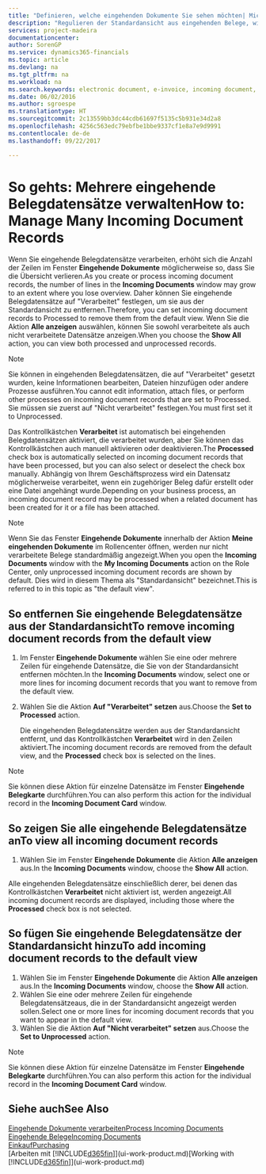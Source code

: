 ```yaml
---
title: "Definieren, welche eingehenden Dokumente Sie sehen möchten| Microsoft Docs"
description: "Regulieren der Standardansicht aus eingehenden Belege, wie Erechnungen, um die Übersicht verarbeiteten und nicht verarbeiteten Datensätzen zu verbessern."
services: project-madeira
documentationcenter: 
author: SorenGP
ms.service: dynamics365-financials
ms.topic: article
ms.devlang: na
ms.tgt_pltfrm: na
ms.workload: na
ms.search.keywords: electronic document, e-invoice, incoming document, OCR, ecommerce, document exchange, import invoice
ms.date: 06/02/2016
ms.author: sgroespe
ms.translationtype: HT
ms.sourcegitcommit: 2c13559bb3dc44cdb61697f5135c5b931e34d2a8
ms.openlocfilehash: 4256c563edc79ebfbe1bbe9337cf1e8a7e9d9991
ms.contentlocale: de-de
ms.lasthandoff: 09/22/2017

---
```

# <a name="how-to-manage-many-incoming-document-records"></a><span data-ttu-id="ab102-103">So gehts: Mehrere eingehende Belegdatensätze verwalten</span><span class="sxs-lookup"><span data-stu-id="ab102-103">How to: Manage Many Incoming Document Records</span></span>
<span data-ttu-id="ab102-104">Wenn Sie eingehende Belegdatensätze verarbeiten, erhöht sich die Anzahl der Zeilen im Fenster **Eingehende Dokumente** möglicherweise so, dass Sie die Übersicht verlieren.</span><span class="sxs-lookup"><span data-stu-id="ab102-104">As you create or process incoming document records, the number of lines in the **Incoming Documents** window may grow to an extent where you lose overview.</span></span> <span data-ttu-id="ab102-105">Daher können Sie eingehende Belegdatensätze auf "Verarbeitet" festlegen, um sie aus der Standardansicht zu entfernen.</span><span class="sxs-lookup"><span data-stu-id="ab102-105">Therefore, you can set incoming document records to Processed to remove them from the default view.</span></span> <span data-ttu-id="ab102-106">Wenn Sie die Aktion **Alle anzeigen** auswählen, können Sie sowohl verarbeitete als auch nicht verarbeitete Datensätze anzeigen.</span><span class="sxs-lookup"><span data-stu-id="ab102-106">When you choose the **Show All** action, you can view both processed and unprocessed records.</span></span>

> [!NOTE]  
>   <span data-ttu-id="ab102-107">Sie können in eingehenden Belegdatensätzen, die auf "Verarbeitet" gesetzt wurden, keine Informationen bearbeiten, Dateien hinzufügen oder andere Prozesse ausführen.</span><span class="sxs-lookup"><span data-stu-id="ab102-107">You cannot edit information, attach files, or perform other processes on incoming document records that are set to Processed.</span></span> <span data-ttu-id="ab102-108">Sie müssen sie zuerst auf "Nicht verarbeitet" festlegen.</span><span class="sxs-lookup"><span data-stu-id="ab102-108">You must first set it to Unprocessed.</span></span>

<span data-ttu-id="ab102-109">Das Kontrollkästchen **Verarbeitet** ist automatisch bei eingehenden Belegdatensätzen aktiviert, die verarbeitet wurden, aber Sie können das Kontrollkästchen auch manuell aktivieren oder deaktivieren.</span><span class="sxs-lookup"><span data-stu-id="ab102-109">The **Processed** check box is automatically selected on incoming document records that have been processed, but you can also select or deselect the check box manually.</span></span> <span data-ttu-id="ab102-110">Abhängig von Ihrem Geschäftsprozess wird ein Datensatz möglicherweise verarbeitet, wenn ein zugehöriger Beleg dafür erstellt oder eine Datei angehängt wurde.</span><span class="sxs-lookup"><span data-stu-id="ab102-110">Depending on your business process, an incoming document record may be processed when a related document has been created for it or a file has been attached.</span></span>

> [!NOTE]  
>   <span data-ttu-id="ab102-111">Wenn Sie das Fenster **Eingehende Dokumente** innerhalb der Aktion **Meine eingehenden Dokumente** im Rollencenter öffnen, werden nur nicht verarbeitete Belege standardmäßig angezeigt.</span><span class="sxs-lookup"><span data-stu-id="ab102-111">When you open the **Incoming Documents** window with the **My Incoming Documents** action on the Role Center, only unprocessed incoming document records are shown by default.</span></span> <span data-ttu-id="ab102-112">Dies wird in diesem Thema als "Standardansicht" bezeichnet.</span><span class="sxs-lookup"><span data-stu-id="ab102-112">This is referred to in this topic as "the default view".</span></span>

## <a name="to-remove-incoming-document-records-from-the-default-view"></a><span data-ttu-id="ab102-113">So entfernen Sie eingehende Belegdatensätze aus der Standardansicht</span><span class="sxs-lookup"><span data-stu-id="ab102-113">To remove incoming document records from the default view</span></span>
1. <span data-ttu-id="ab102-114">Im Fenster **Eingehende Dokumente** wählen Sie eine oder mehrere Zeilen für eingehende Datensätze, die Sie von der Standardansicht entfernen möchten.</span><span class="sxs-lookup"><span data-stu-id="ab102-114">In the **Incoming Documents** window, select one or more lines for incoming document records that you want to remove from the default view.</span></span>
2. <span data-ttu-id="ab102-115">Wählen Sie die Aktion **Auf "Verarbeitet" setzen** aus.</span><span class="sxs-lookup"><span data-stu-id="ab102-115">Choose the **Set to Processed** action.</span></span>

    <span data-ttu-id="ab102-116">Die eingehenden Belegdatensätze werden aus der Standardansicht entfernt, und das Kontrollkästchen **Verarbeitet** wird in den Zeilen aktiviert.</span><span class="sxs-lookup"><span data-stu-id="ab102-116">The incoming document records are removed from the default view, and the **Processed** check box is selected on the lines.</span></span>

> [!NOTE]  
>   <span data-ttu-id="ab102-117">Sie können diese Aktion für einzelne Datensätze im Fenster **Eingehende Belegkarte** durchführen.</span><span class="sxs-lookup"><span data-stu-id="ab102-117">You can also perform this action for the individual record in the **Incoming Document Card** window.</span></span>

## <a name="to-view-all-incoming-document-records"></a><span data-ttu-id="ab102-118">So zeigen Sie alle eingehende Belegdatensätze an</span><span class="sxs-lookup"><span data-stu-id="ab102-118">To view all incoming document records</span></span>
1. <span data-ttu-id="ab102-119">Wählen Sie im Fenster **Eingehende Dokumente** die Aktion **Alle anzeigen** aus.</span><span class="sxs-lookup"><span data-stu-id="ab102-119">In the **Incoming Documents** window, choose the **Show All** action.</span></span>

<span data-ttu-id="ab102-120">Alle eingehenden Belegdatensätze einschließlich derer, bei denen das Kontrollkästchen **Verarbeitet** nicht aktiviert ist, werden angezeigt.</span><span class="sxs-lookup"><span data-stu-id="ab102-120">All incoming document records are displayed, including those where the **Processed** check box is not selected.</span></span>

## <a name="to-add-incoming-document-records-to-the-default-view"></a><span data-ttu-id="ab102-121">So fügen Sie eingehende Belegdatensätze der Standardansicht hinzu</span><span class="sxs-lookup"><span data-stu-id="ab102-121">To add incoming document records to the default view</span></span>
1. <span data-ttu-id="ab102-122">Wählen Sie im Fenster **Eingehende Dokumente** die Aktion **Alle anzeigen** aus.</span><span class="sxs-lookup"><span data-stu-id="ab102-122">In the **Incoming Documents** window, choose the **Show All** action.</span></span>
2. <span data-ttu-id="ab102-123">Wählen Sie eine oder mehrere Zeilen für eingehende Belegdatensätzeaus, die in der Standardansicht angezeigt werden sollen.</span><span class="sxs-lookup"><span data-stu-id="ab102-123">Select one or more lines for incoming document records that you want to appear in the default view.</span></span>
3. <span data-ttu-id="ab102-124">Wählen Sie die Aktion **Auf "Nicht verarbeitet" setzen** aus.</span><span class="sxs-lookup"><span data-stu-id="ab102-124">Choose the **Set to Unprocessed** action.</span></span>  

> [!NOTE]  
>   <span data-ttu-id="ab102-125">Sie können diese Aktion für einzelne Datensätze im Fenster **Eingehende Belegkarte** durchführen.</span><span class="sxs-lookup"><span data-stu-id="ab102-125">You can also perform this action for the individual record in the **Incoming Document Card** window.</span></span>

## <a name="see-also"></a><span data-ttu-id="ab102-126">Siehe auch</span><span class="sxs-lookup"><span data-stu-id="ab102-126">See Also</span></span>
[<span data-ttu-id="ab102-127">Eingehende Dokumente verarbeiten</span><span class="sxs-lookup"><span data-stu-id="ab102-127">Process Incoming Documents</span></span>](across-process-income-documents.md)  
[<span data-ttu-id="ab102-128">Eingehende Belege</span><span class="sxs-lookup"><span data-stu-id="ab102-128">Incoming Documents</span></span>](across-income-documents.md)  
[<span data-ttu-id="ab102-129">Einkauf</span><span class="sxs-lookup"><span data-stu-id="ab102-129">Purchasing</span></span>](purchasing-manage-purchasing.md)  
<span data-ttu-id="ab102-130">[Arbeiten mit [!INCLUDE[d365fin](includes/d365fin_md.md)]](ui-work-product.md)</span><span class="sxs-lookup"><span data-stu-id="ab102-130">[Working with [!INCLUDE[d365fin](includes/d365fin_md.md)]](ui-work-product.md)</span></span>

